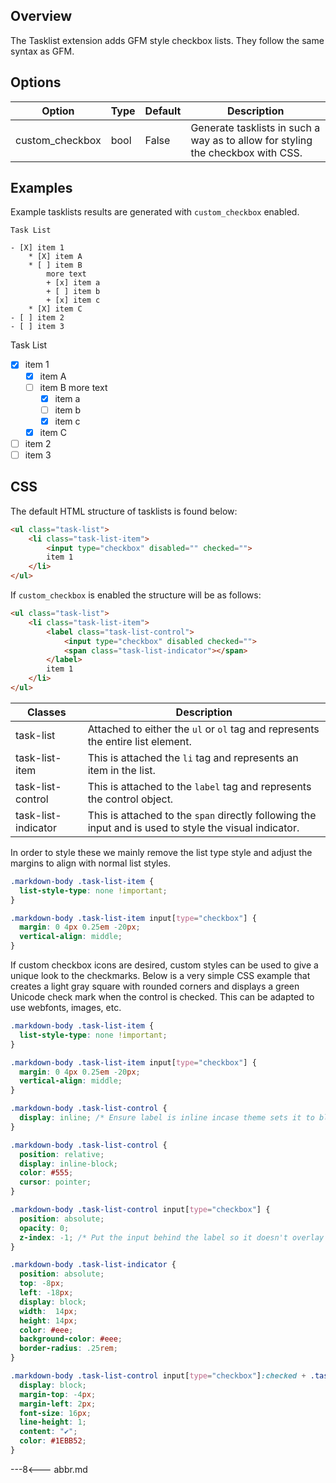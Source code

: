 ## Overview

The Tasklist extension adds GFM style checkbox lists.  They follow the same syntax as GFM.

## Options

| Option    | Type | Default | Description |
|-----------|------|---------|-------------|
| custom_checkbox | bool | False | Generate tasklists in such a way as to allow for styling the checkbox with CSS. |

## Examples

Example tasklists results are generated with `custom_checkbox` enabled.

```
Task List

- [X] item 1
    * [X] item A
    * [ ] item B
        more text
        + [x] item a
        + [ ] item b
        + [x] item c
    * [X] item C
- [ ] item 2
- [ ] item 3
```

Task List

- [X] item 1
    * [X] item A
    * [ ] item B
        more text
        + [x] item a
        + [ ] item b
        + [x] item c
    * [X] item C
- [ ] item 2
- [ ] item 3

## CSS

The default HTML structure of tasklists is found below:

```html
<ul class="task-list">
    <li class="task-list-item">
        <input type="checkbox" disabled="" checked="">
        item 1
    </li>
</ul>
```

If `custom_checkbox` is enabled the structure will be as follows:

```html
<ul class="task-list">
    <li class="task-list-item">
        <label class="task-list-control">
            <input type="checkbox" disabled checked="">
            <span class="task-list-indicator"></span>
        </label>
        item 1
    </li>
</ul>
```

| Classes | Description |
|---------|-------------|
| task-list | Attached to either the `ul` or `ol` tag and represents the entire list element. |
| task-list-item | This is attached the `li` tag and represents an item in the list. |
| task-list-control | This is attached to the `label` tag and represents the control object. |
| task-list-indicator | This is attached to the `span` directly following the input and is used to style the visual indicator. |

In order to style these we mainly remove the list type style and adjust the margins to align with normal list styles.

```css
.markdown-body .task-list-item {
  list-style-type: none !important;
}

.markdown-body .task-list-item input[type="checkbox"] {
  margin: 0 4px 0.25em -20px;
  vertical-align: middle;
}
```

If custom checkbox icons are desired, custom styles can be used to give a unique look to the checkmarks.  Below is a very simple CSS example that creates a light gray square with rounded corners and displays a green Unicode check mark when the control is checked.  This can be adapted to use webfonts, images, etc.

```css
.markdown-body .task-list-item {
  list-style-type: none !important;
}

.markdown-body .task-list-item input[type="checkbox"] {
  margin: 0 4px 0.25em -20px;
  vertical-align: middle;
}

.markdown-body .task-list-control {
  display: inline; /* Ensure label is inline incase theme sets it to block.*/
}

.markdown-body .task-list-control {
  position: relative;
  display: inline-block;
  color: #555;
  cursor: pointer;
}

.markdown-body .task-list-control input[type="checkbox"] {
  position: absolute;
  opacity: 0;
  z-index: -1; /* Put the input behind the label so it doesn't overlay text */
}

.markdown-body .task-list-indicator {
  position: absolute;
  top: -8px;
  left: -18px;
  display: block;
  width:  14px;
  height: 14px;
  color: #eee;
  background-color: #eee;
  border-radius: .25rem;
}

.markdown-body .task-list-control input[type="checkbox"]:checked + .task-list-indicator::before {
  display: block;
  margin-top: -4px;
  margin-left: 2px;
  font-size: 16px;
  line-height: 1;
  content: "✔";
  color: #1EBB52;
}
```

---8<--- abbr.md
